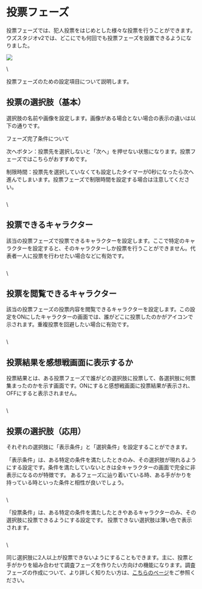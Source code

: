 # 投票フェーズ

投票フェーズでは、犯人投票をはじめとした様々な投票を行うことができます。 ウズスタジオv2では、どこにでも何回でも投票フェーズを設置できるようになりました。

![](../../images/select.png)

\


投票フェーズのための設定項目について説明します。

## 投票の選択肢（基本）

選択肢の名前や画像を設定します。画像がある場合とない場合の表示の違いは以下の通りです。

フェーズ完了条件について

次へボタン：投票先を選択しないと「次へ」を押せない状態になります。投票フェーズではこちらがおすすめです。

制限時間：投票先を選択していなくても設定したタイマーが0秒になったら次へ進んでしまいます。投票フェーズで制限時間を設定する場合は注意してください。

<figure><img src="../../.gitbook/assets/image (122).png" alt=""><figcaption></figcaption></figure>

\


## 投票できるキャラクター

該当の投票フェーズで投票できるキャラクターを設定します。ここで特定のキャラクターを設定すると、そのキャラクターしか投票を行うことができません。代表者一人に投票を行わせたい場合などに有効です。

<figure><img src="../../.gitbook/assets/image (121).png" alt=""><figcaption></figcaption></figure>

\


## 投票を閲覧できるキャラクター

該当の投票フェーズの投票内容を閲覧できるキャラクターを設定します。この設定をONにしたキャラクターの画面では、誰がどこに投票したのかがアイコンで示されます。重複投票を回避したい場合に有効です。

<figure><img src="../../.gitbook/assets/image (120).png" alt=""><figcaption></figcaption></figure>

\


## 投票結果を感想戦画面に表示するか

投票結果とは、ある投票フェーズで誰がどの選択肢に投票して、各選択肢に何票集まったのかを示す画面です。ONにすると感想戦画面に投票結果が表示され、OFFにすると表示されません。

<figure><img src="../../.gitbook/assets/image (123).png" alt=""><figcaption></figcaption></figure>

\


## 投票の選択肢（応用）

それぞれの選択肢に「表示条件」と「選択条件」を設定することができます。

「表示条件」は、ある特定の条件を満たしたときのみ、その選択肢が現れるようにする設定です。条件を満たしていないときは全キャラクターの画面で完全に非表示になるのが特徴です。 あるフェーズに辿り着いている時、ある手がかりを持っている時といった条件と相性が良いでしょう。

<figure><img src="../../.gitbook/assets/image (124).png" alt=""><figcaption></figcaption></figure>

\


「投票条件」は、ある特定の条件を満たしたときやあるキャラクターのみ、その選択肢に投票できるようにする設定です。 投票できない選択肢は薄い色で表示されます。

<figure><img src="../../.gitbook/assets/image (125).png" alt=""><figcaption></figcaption></figure>

\


同じ選択肢に2人以上が投票できないようにすることもできます。主に、投票と手がかりを組み合わせて調査フェーズを作りたい方向けの機能になります。調査フェーズの作成について、より詳しく知りたい方は、[こちらのページ](../../advanced/investigation.md)をご参照ください。

<figure><img src="../../.gitbook/assets/image (126).png" alt=""><figcaption></figcaption></figure>
